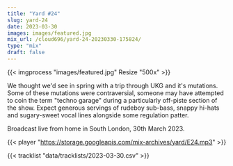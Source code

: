 ```yaml
---
title: "Yard #24"
slug: yard-24
date: 2023-03-30
images: images/featured.jpg
mix_url: /cloud696/yard-24-20230330-175824/
type: "mix"
draft: false
---
```


{{< imgprocess "images/featured.jpg" Resize "500x" >}}

We thought we'd see in spring with a trip through UKG and it's mutations. Some of these mutations were contraversial, someone may have attempted to coin the term "techno garage" during a particularly off-piste section of the show. Expect generous servings of rudeboy sub-bass, snappy hi-hats and sugary-sweet vocal lines alongside some regulation patter.

Broadcast live from home in South London, 30th March 2023.

{{< player "https://storage.googleapis.com/mix-archives/yard/E24.mp3" >}}

{{< tracklist "data/tracklists/2023-03-30.csv" >}}
